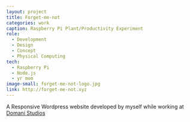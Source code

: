 ```yaml
---
layout: project
title: Forget-me-not
categories: work
caption: Raspberry Pi Plant/Productivity Experiment
role:
  - Development
  - Design
  - Concept
  - Physical Computing
tech: 
  - Raspberry Pi
  - Node.js
  - yr mom
image-small: forget-me-not-logo.jpg
link: http://forget-me-not.xyz
---
```


A Responsive Wordpress website developed by myself while working at [Domani Studios][domani]

[domani]: http://domanistudios.com/